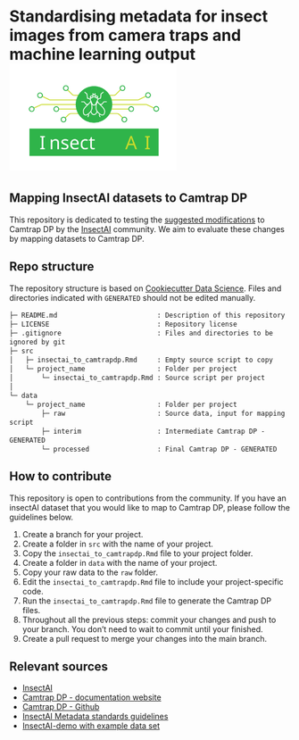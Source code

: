 
<!-- README.md is generated from README.Rmd. Please edit that file -->

# Standardising metadata for insect images from camera traps and machine learning output <img src="logo/insectAI.svg" alt="InsectAI Logo" width="300"/>

## Mapping InsectAI datasets to Camtrap DP

This repository is dedicated to testing the [suggested
modifications](https://docs.google.com/document/d/1L6m0Z5kQDzlh2m68XGI1M6btXrI-xApqqgOhlzgxhRY/edit?tab=t.0)
to Camtrap DP by the [InsectAI](https://insect.ai/) community. We aim to
evaluate these changes by mapping datasets to Camtrap DP.

## Repo structure

The repository structure is based on [Cookiecutter Data
Science](http://drivendata.github.io/cookiecutter-data-science/). Files
and directories indicated with `GENERATED` should not be edited
manually.

    ├─ README.md                         : Description of this repository
    ├─ LICENSE                           : Repository license
    ├─ .gitignore                        : Files and directories to be ignored by git
    ├─ src
    │   ├─ insectai_to_camtrapdp.Rmd     : Empty source script to copy
    │   └─ project_name                  : Folder per project
    │       └─ insectai_to_camtrapdp.Rmd : Source script per project
    │
    └─ data
        └─ project_name                  : Folder per project
            ├─ raw                       : Source data, input for mapping script
            ├─ interim                   : Intermediate Camtrap DP - GENERATED
            └─ processed                 : Final Camtrap DP - GENERATED

## How to contribute

This repository is open to contributions from the community. If you have
an insectAI dataset that you would like to map to Camtrap DP, please
follow the guidelines below.

1.  Create a branch for your project.
2.  Create a folder in `src` with the name of your project.
3.  Copy the `insectai_to_camtrapdp.Rmd` file to your project folder.
4.  Create a folder in `data` with the name of your project.
5.  Copy your raw data to the `raw` folder.
6.  Edit the `insectai_to_camtrapdp.Rmd` file to include your
    project-specific code.
7.  Run the `insectai_to_camtrapdp.Rmd` file to generate the Camtrap DP
    files.
8.  Throughout all the previous steps: commit your changes and push to
    your branch. You don’t need to wait to commit until your finished.
9.  Create a pull request to merge your changes into the main branch.

## Relevant sources

- [InsectAI](https://insect.ai/)
- [Camtrap DP - documentation website](https://camtrap-dp.tdwg.org/)
- [Camtrap DP - Github](https://github.com/tdwg/camtrap-dp)
- [InsectAI Metadata standards
  guidelines](https://docs.google.com/document/d/1L6m0Z5kQDzlh2m68XGI1M6btXrI-xApqqgOhlzgxhRY/edit?tab=t.0)
- [InsectAI-demo with example data
  set](https://github.com/cpadubidri/insectAI-demo)
